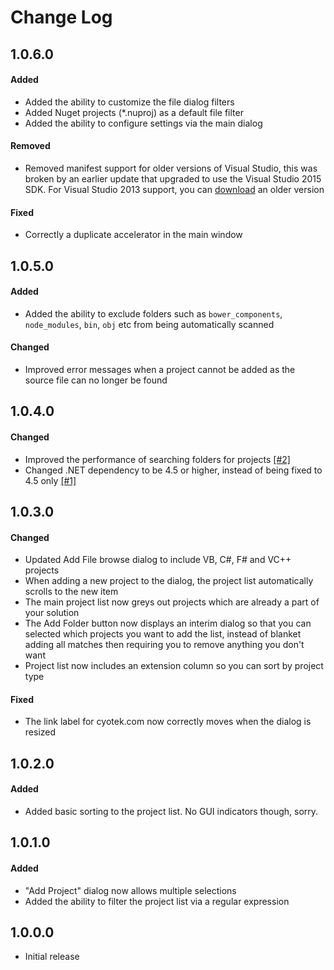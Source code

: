 Change Log
==========

1.0.6.0
-------

#### Added
* Added the ability to customize the file dialog filters
* Added Nuget projects (*.nuproj) as a default file filter
* Added the ability to configure settings via the main dialog

#### Removed
* Removed manifest support for older versions of Visual Studio, this was broken by an earlier update that upgraded to use the Visual Studio 2015 SDK. For Visual Studio 2013 support, you can [download](<http://www.cyotek.com/files/vsix/addprojects/1.0.3.0/Cyotek.VisualStudioExtensions.AddProjects.vsix>) an older version

#### Fixed
* Correctly a duplicate accelerator in the main window

1.0.5.0
-------

#### Added
* Added the ability to exclude folders such as `bower_components`, `node_modules`, `bin`, `obj` etc from being automatically scanned

#### Changed
* Improved error messages when a project cannot be added as the source file can no longer be found

1.0.4.0
-------

#### Changed
* Improved the performance of searching folders for projects [[#2]](https://github.com/cyotek/Cyotek.AddProjects/issues/2)
* Changed .NET dependency to be 4.5 or higher, instead of being fixed to 4.5 only [[#1]](https://github.com/cyotek/Cyotek.AddProjects/issues/1)

1.0.3.0
-------

#### Changed
* Updated Add File browse dialog to include VB, C#, F# and VC++ projects
* When adding a new project to the dialog, the project list automatically scrolls to the new item
* The main project list now greys out projects which are already a part of your solution
* The Add Folder button now displays an interim dialog so that you can selected which projects you want to add the list, instead of blanket adding all matches then requiring you to remove anything you don't want
* Project list now includes an extension column so you can sort by project type

#### Fixed
* The link label for cyotek.com now correctly moves when the dialog is resized

1.0.2.0
-------

#### Added
* Added basic sorting to the project list. No GUI indicators though, sorry.

1.0.1.0
-------

#### Added
* "Add Project" dialog now allows multiple selections
* Added the ability to filter the project list via a regular expression

1.0.0.0
-------
* Initial release


